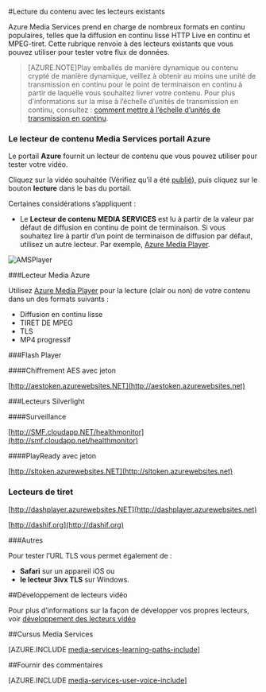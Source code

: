<properties 
    pageTitle="Lecture du contenu | Microsoft Azure" 
    description="Cette rubrique répertorie les lecteurs existants que vous pouvez utiliser pour la lecture de votre contenu." 
    services="media-services" 
    documentationCenter="" 
    authors="Juliako" 
    manager="erikre" 
    editor=""/>

<tags 
    ms.service="media-services" 
    ms.workload="media" 
    ms.tgt_pltfrm="na" 
    ms.devlang="na" 
    ms.topic="article" 
    ms.date="10/12/2016" 
    ms.author="juliako"/>


#<a name="playing-your-content-with-existing-players"></a>Lecture du contenu avec les lecteurs existants

Azure Media Services prend en charge de nombreux formats en continu populaires, telles que la diffusion en continu lisse HTTP Live en continu et MPEG-tiret. Cette rubrique renvoie à des lecteurs existants que vous pouvez utiliser pour tester votre flux de données.

>[AZURE.NOTE]Play emballés de manière dynamique ou contenu crypté de manière dynamique, veillez à obtenir au moins une unité de transmission en continu pour le point de terminaison en continu à partir de laquelle vous souhaitez livrer votre contenu. Pour plus d’informations sur la mise à l’échelle d’unités de transmission en continu, consultez : [comment mettre à l’échelle d’unités de transmission en continu](media-services-portal-manage-streaming-endpoints.md).

### <a name="the-azure-portal-media-services-content-player"></a>Le lecteur de contenu Media Services portail Azure

Le portail **Azure** fournit un lecteur de contenu que vous pouvez utiliser pour tester votre vidéo.

Cliquez sur la vidéo souhaitée (Vérifiez qu’il a été [publié](media-services-portal-publish.md)), puis cliquez sur le bouton **lecture** dans le bas du portail.

Certaines considérations s’appliquent :

- Le **Lecteur de contenu MEDIA SERVICES** est lu à partir de la valeur par défaut de diffusion en continu de point de terminaison. Si vous souhaitez lire à partir d’un point de terminaison de diffusion par défaut, utilisez un autre lecteur. Par exemple, [Azure Media Player](http://amsplayer.azurewebsites.net/azuremediaplayer.html).


![AMSPlayer][AMSPlayer]

###<a name="azure-media-player"></a>Lecteur Media Azure

Utilisez [Azure Media Player](http://amsplayer.azurewebsites.net/azuremediaplayer.html) pour la lecture (clair ou non) de votre contenu dans un des formats suivants :

- Diffusion en continu lisse
- TIRET DE MPEG
- TLS
- MP4 progressif


###<a name="flash-player"></a>Flash Player

####<a name="aes-encrypted-with-token"></a>Chiffrement AES avec jeton

[http://aestoken.azurewebsites.NET](http://aestoken.azurewebsites.net)

###<a name="silverlight-players"></a>Lecteurs Silverlight

####<a name="monitoring"></a>Surveillance

[http://SMF.cloudapp.NET/healthmonitor](http://smf.cloudapp.net/healthmonitor)

####<a name="playready-with-token"></a>PlayReady avec jeton

[http://sltoken.azurewebsites.NET](http://sltoken.azurewebsites.net)

### <a name="dash-players"></a>Lecteurs de tiret

[http://dashplayer.azurewebsites.NET](http://dashplayer.azurewebsites.net)

[http://dashif.org](http://dashif.org)

###<a name="other"></a>Autres

Pour tester l’URL TLS vous permet également de :

- **Safari** sur un appareil iOS ou
- **le lecteur 3ivx TLS** sur Windows.

##<a name="developing-video-players"></a>Développement de lecteurs vidéo

Pour plus d’informations sur la façon de développer vos propres lecteurs, voir [développement des lecteurs vidéo](media-services-develop-video-players.md)




##<a name="media-services-learning-paths"></a>Cursus Media Services

[AZURE.INCLUDE [media-services-learning-paths-include](../../includes/media-services-learning-paths-include.md)]

##<a name="provide-feedback"></a>Fournir des commentaires

[AZURE.INCLUDE [media-services-user-voice-include](../../includes/media-services-user-voice-include.md)]


[AMSPlayer]: ./media/media-services-playback-content-with-existing-players/media-services-portal-player.png
